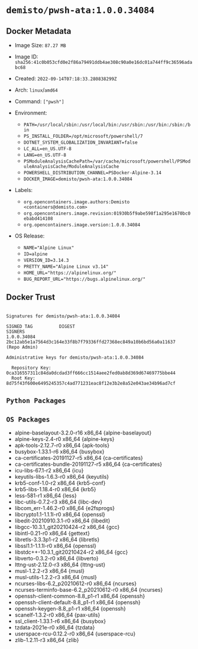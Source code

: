 # `demisto/pwsh-ata:1.0.0.34084`
## Docker Metadata
- Image Size: `87.27 MB`
- Image ID: `sha256:41c0b053cfd0e2f86a79491ddb4ae308c90a0e16dc01a744ff9c36596adabc68`
- Created: `2022-09-14T07:18:33.280838299Z`
- Arch: `linux`/`amd64`
- Command: `["pwsh"]`
- Environment:
  - `PATH=/usr/local/sbin:/usr/local/bin:/usr/sbin:/usr/bin:/sbin:/bin`
  - `PS_INSTALL_FOLDER=/opt/microsoft/powershell/7`
  - `DOTNET_SYSTEM_GLOBALIZATION_INVARIANT=false`
  - `LC_ALL=en_US.UTF-8`
  - `LANG=en_US.UTF-8`
  - `PSModuleAnalysisCachePath=/var/cache/microsoft/powershell/PSModuleAnalysisCache/ModuleAnalysisCache`
  - `POWERSHELL_DISTRIBUTION_CHANNEL=PSDocker-Alpine-3.14`
  - `DOCKER_IMAGE=demisto/pwsh-ata:1.0.0.34084`
- Labels:
  - `org.opencontainers.image.authors:Demisto <containers@demisto.com>`
  - `org.opencontainers.image.revision:01930b5f9abe598f1a295e1670bc0ebabd414108`
  - `org.opencontainers.image.version:1.0.0.34084`

- OS Release:
  - `NAME="Alpine Linux"`
  - `ID=alpine`
  - `VERSION_ID=3.14.3`
  - `PRETTY_NAME="Alpine Linux v3.14"`
  - `HOME_URL="https://alpinelinux.org/"`
  - `BUG_REPORT_URL="https://bugs.alpinelinux.org/"`

## Docker Trust
```

Signatures for demisto/pwsh-ata:1.0.0.34084

SIGNED TAG          DIGEST                                                             SIGNERS
1.0.0.34084         2bc12ab5e1a7564d3c164e33f8b7f79336ffd27368ec849a10b6bd56a0a11637   (Repo Admin)

Administrative keys for demisto/pwsh-ata:1.0.0.34084

  Repository Key:	0ca316557311c84da0dcdad3ff666cc1514aee2fed0ab8d369d67469775bbe44
  Root Key:	8d75f43f600e6495245357c4ad771231eac8f12e3b2e8a52e043ae34b96ad7cf

```

## `Python Packages`


## `OS Packages`

* alpine-baselayout-3.2.0-r16 x86_64 {alpine-baselayout}
* alpine-keys-2.4-r0 x86_64 {alpine-keys}
* apk-tools-2.12.7-r0 x86_64 {apk-tools}
* busybox-1.33.1-r6 x86_64 {busybox}
* ca-certificates-20191127-r5 x86_64 {ca-certificates}
* ca-certificates-bundle-20191127-r5 x86_64 {ca-certificates}
* icu-libs-67.1-r2 x86_64 {icu}
* keyutils-libs-1.6.3-r0 x86_64 {keyutils}
* krb5-conf-1.0-r2 x86_64 {krb5-conf}
* krb5-libs-1.18.4-r0 x86_64 {krb5}
* less-581-r1 x86_64 {less}
* libc-utils-0.7.2-r3 x86_64 {libc-dev}
* libcom_err-1.46.2-r0 x86_64 {e2fsprogs}
* libcrypto1.1-1.1.1l-r0 x86_64 {openssl}
* libedit-20210910.3.1-r0 x86_64 {libedit}
* libgcc-10.3.1_git20210424-r2 x86_64 {gcc}
* libintl-0.21-r0 x86_64 {gettext}
* libretls-3.3.3p1-r2 x86_64 {libretls}
* libssl1.1-1.1.1l-r0 x86_64 {openssl}
* libstdc++-10.3.1_git20210424-r2 x86_64 {gcc}
* libverto-0.3.2-r0 x86_64 {libverto}
* lttng-ust-2.12.0-r3 x86_64 {lttng-ust}
* musl-1.2.2-r3 x86_64 {musl}
* musl-utils-1.2.2-r3 x86_64 {musl}
* ncurses-libs-6.2_p20210612-r0 x86_64 {ncurses}
* ncurses-terminfo-base-6.2_p20210612-r0 x86_64 {ncurses}
* openssh-client-common-8.8_p1-r1 x86_64 {openssh}
* openssh-client-default-8.8_p1-r1 x86_64 {openssh}
* openssh-keygen-8.8_p1-r1 x86_64 {openssh}
* scanelf-1.3.2-r0 x86_64 {pax-utils}
* ssl_client-1.33.1-r6 x86_64 {busybox}
* tzdata-2021e-r0 x86_64 {tzdata}
* userspace-rcu-0.12.2-r0 x86_64 {userspace-rcu}
* zlib-1.2.11-r3 x86_64 {zlib}
